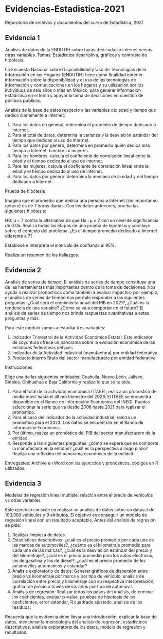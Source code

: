 # Evidencias-Estadistica-2021
Repositorio de archivos y documentos del curso de Estadística, 2021.

## Evidencia 1
Analisis de datos de la ENDUTIH sobre horas dedicadas a internet versus otras variables.
Temas: Estadística descriptiva, gráficos y contraste de hipótesis.

La Encuesta Nacional sobre Disponibilidad y Uso de Tecnologías de la Información en los Hogares (ENDUTIH) tiene como finalidad obtener información sobre la disponibilidad y el uso de las tecnologías de información y comunicaciones en los hogares y su utilización por los individuos de seis años o más en México, para generar información estadística en el tema y apoyar la toma de decisiones en cuestión de políticas públicas.

Analisis de la base de datos respecto a las variables de: edad y tiempo que dedica diariamente a Internet:

1. Para los datos en general, determina el  promedio de tiempo dedicado a Internet.
2. Para el total de datos, determina la varianza y la desviación estándar del tiempo que dedican al uso de Internet.
3. Para los datos por género, determina en promedio quién dedica más tiempo a Internet: hombres o mujeres.
4. Para los hombres, calcula el coeficiente de correlación lineal entre la edad y el tiempo dedicado al uso de Internet.
5. Para las mujeres, calcula el coeficiente de correlación lineal entre la edad y el tiempo dedicado al uso de Internet.
6. Para los datos por género: determina la mediana de la edad y del tiempo dedicado a Internet.

Prueba de hipótesis

Imagina que el promedio que dedica una persona a Internet (sin importar su género) es de 7 horas diarias. Con los datos anteriores, prueba las siguientes hipótesis:

H0: µ = 7 contra la alternativa de que Ha : µ ≠ 7 con un nivel de significancia de 0.05. Realiza todas las etapas de una prueba de hipótesis y concluye sobre el contexto del problema. ¿Es el tiempo promedio dedicado a Internet diferente a 7?

Establece e interpreta el intervalo de confianza al 95%.

Realiza un resumen de los hallazgos.

## Evidencia 2
Analisis de series de tiempo.
El análisis de series de tiempo constituye una de las herramientas más importantes dentro de la toma de decisiones. Nos ayuda a realizar pronósticos como también a evaluar impactos; por ejemplo, el análisis de series de tiempo nos permite responder a las siguientes preguntas: ¿Cuál será el crecimiento anual del PIB en 2021?, ¿Cuál es la tendencia de una variable? ¿Cómo se va a comportar en el futuro? El análisis de series de tiempo nos brinda respuestas cuantitativas a estas preguntas y más.

Para este modulo vamos a estudiar tres variables:
1. Indicador Trimestral de la Actividad Económica Estatal: Este indicador de coyuntura ofrece un panorama sobre la evolución económica de las entidades federativas del país. 
2. Indicador de la Actividad Industrial (manufactura) por entidad federativa
3. Producto Interno Bruto del sector manufacturero por entidad federativa

Instrucciones: 

Elige una de las siguientes entidades: Coahuila, Nuevo León, Jalisco, Sinaloa, Chihuahua o Baja California y realiza lo que se te pide.

1. Para el total de la actividad economica (ITAEE), realiza un pronostico de media móvil hasta el último trimestre del 2023. El ITAEE se encuentra disponible en el Banco de Información Económica del INEGI. Puedes seleccionar la serie que va desde 2008 hasta 2021 para realizar el pronóstico. 
2. Para el caso del indicador de la actividad industrial, realiza un pronóstico para el 2023. Los datos se encuentran en el Banco de Información Económica.
3. Por último, realiza un pronóstico del PIB del sector manufacturero de la entidad. 
4. Responde a las siguientes preguntas: ¿cómo se espera que se comporte la manufactura en la entidad? ¿cuál es la perspectiva a largo plazo? Realiza una reflexión del panorama económico de la entidad. 

Entregables: Archivo en Word con los ejercicios y pronósticos, códigos en R utilizados. 

## Evidencia 3
Modelos de regresión lineal múltiple: relación entre el precio de vehiculos vs otras variables.

Este ejercicio consiste en realizar un análisis de datos sobre un dataset de 100,000 vehiculos y 9 atributos. El objetivo es conseguir un modelo de regresión lineal con un resultado aceptable. Antes del analisis de regresión se pide:

1. Realizar limpieza de datos
2. Estadísticos descriptivos: ¿cuál es el precio promedio por cada una de las marcas de automoviles?, ¿cuánto es el kilometraje promedio para cada una de las marcas?, ¿cuál es la desviación estándar del precio y del kilometraje?, ¿cuál es el precio promedio para los autos electricos, los de gasolina y los de diesel?, ¿cuál es el precio promedio de los automoviles automaticos y estandar? 
3. Analisis exploratorio de datos: Generar gráficos de dispersión entre precio vs kilometraje por marca y por tipo de vehiculo, analisis de correlación entre precio y kilometraje con su respectiva interpretación, gráfico de precio a través de los años por tipo de automóvil. 
4. Analisis de regresión: Realizar todos los pasos del analisis, determinar los coeficientes, evaluar p-value, pruebas de hipotesis de los coeficientes, error estándar, R cuadrado ajustado, analisis de los residuos.

Recuerda que la evidencia debe llevar una introducción, explicar la base de datos, mencionar la metodología del analisis de regresión, estadísticos descriptivos, analisis exploratorio de los datos, modelo de regresión y resultados. 
